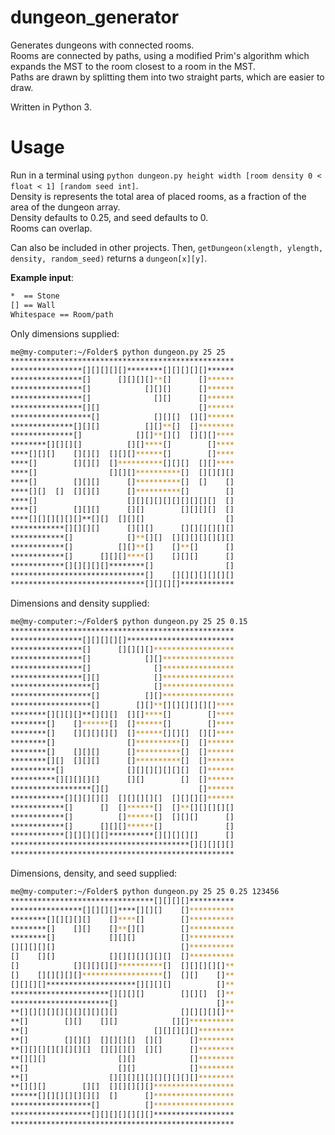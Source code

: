 # dungeon_generator
Generates dungeons with connected rooms.  
Rooms are connected by paths, using a modified Prim's algorithm which expands the MST to the room closest to a room in the MST.  
Paths are drawn by splitting them into two straight parts, which are easier to draw.

Written in Python 3.

# Usage
Run in a terminal using `python dungeon.py height width [room density 0 < float < 1] [random seed int]`.  
Density is represents the total area of placed rooms, as a fraction of the area of the dungeon array.  
Density defaults to 0.25, and seed defaults to 0.  
Rooms can overlap.

Can also be included in other projects. Then, `getDungeon(xlength, ylength, density, random_seed)` returns a `dungeon[x][y]`.  



__Example input__:


```bash
*  == Stone
[] == Wall
Whitespace == Room/path
```

Only dimensions supplied:
```bash
me@my-computer:~/Folder$ python dungeon.py 25 25
**************************************************
****************[][][][][]********[][][][][]******
****************[]      [][][][]**[]      []******
****************[]            [][][]      []******
****************[]              [][]      []******
****************[][]                      []******
******************[]            [][][]  [][]******
**************[][][]          [][]**[]  []********
**************[]            [][]**[][]  [][][]****
********[][][][]          [][]****[]        []****
****[][][]    [][][]  [][][]******[]        []****
****[]        [][][]  []**********[][][]  [][]****
****[]                [][][]**********[]  [][][][]
****[]        [][][]      []**********[]  []    []
****[][]  []  [][][]      []**********[]        []
****[]                    [][][][][][][][][][]  []
****[]        [][][]      [][]        [][][][]  []
****[][][][][][]**[][]  [][][]                  []
************[][][][]      [][][]      [][][][][][]
************[]            []**[][]  [][][][][][][]
************[]          [][]**[]    []**[]      []
************[]      [][][]****[]    [][][]      []
************[][][][][]********[]                []
******************************[]    [][][][][][][]
******************************[][][][]************
```

Dimensions and density supplied:
```bash
me@my-computer:~/Folder$ python dungeon.py 25 25 0.15
**************************************************
****************[][][][][]************************
****************[]      [][][][]******************
****************[]            [][]****************
****************[]              []****************
****************[][]            []****************
******************[]            []****************
******************[]          [][]****************
******************[]        [][]**[][][][][][]****
********[][][][]**[][][]  [][]****[]        []****
********[]    []******[]  []******[]        []****
********[]    [][][][][]  []******[][][]  [][]****
********[]                []**********[]  []******
********[]    [][][]      []**********[]  []******
********[][]  [][][]      []**********[]  []******
**********[]              [][][][][][][]  []******
**********[][][][][]      [][]        []  []******
******************[][]                    []******
************[][][][][]  [][][][][]  [][][][]******
************[]      []  []******[]  []**[][][][][]
************[]          []******[]  [][][]      []
************[]      [][][]******[]              []
************[][][][][]**********[][][][][]      []
****************************************[][][][][]
**************************************************
```
Dimensions, density, and seed supplied:
```bash
me@my-computer:~/Folder$ python dungeon.py 25 25 0.25 123456
********************************[][][][]**********
****************[][][][]****[][][]    []**********
********[][][][][]    []****[]        []**********
********[]    [][]    []**[][]        []**********
********[]            [][][]          []**********
[][][][][]                            []**********
[]    [][]            [][][][][][][]  []**********
[]            [][][][][]**********[]  [][][][][]**
[]    [][][][][]******************[]  [][]    []**
[][][][]********************[][][][]          []**
**********************[][][][]        [][][]  []**
**********************[]                      []**
**[][][][][][][][][][][]              [][][][][]**
**[]        [][]    [][]            [][]**********
**[]                            [][][][][]********
**[]        [][][]  [][][][]  [][]      []********
**[][][][][][][][]  [][][][]  [][]      []********
**[][][]                [][]            []********
**[]                    [][]            []********
**[]                  [][][][][][][][][][]********
**[][][]        [][]  [][][][][]******************
******[][][][][][][]  []      []******************
******************[]          []******************
******************[][][][][][][]******************
**************************************************
```
